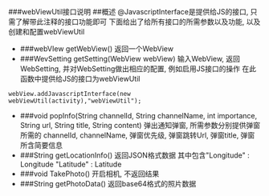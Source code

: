 ###webViewUtil接口说明
##概述
@JavascriptInterface是提供给JS的接口, 只需了解带此注释的接口功能即可
下面给出了给所有接口的所需参数以及功能, 以及创建和配置webViewUtil
* ###webVIew getWebView()
返回一个WebView
* ###WevSetting getSetting(WebView webView)
输入WebView, 返回WebSetting, 并对WebSetting做出相应的配置, 例如启用JS接口的操作
在此函数中提供给JS的接口为webViewUtil
```
webView.addJavascriptInterface(new webViewUtil(activity),"webViewUtil");
```
* ###void popInfo(String channelId, String channelName, int importance, String url, String title, String content)
弹出通知弹窗, 所需参数分别提供弹窗所需的 channelId, channelName, 弹窗优先级, 弹窗跳转Url, 弹窗title, 弹窗所含简要信息
* ###String getLocationInfo()
返回JSON格式数据 其中包含"Longitude" : Longitude "Latitude" : Latitude
* ###void TakePhoto()
开启相机, 不返回结果
* ###String getPhotoData()
返回base64格式的照片数据